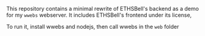 This repository contains a minimal rewrite of ETHSBell's backend as a demo for my `wwebs` webserver. It includes ETHSBell's frontend under its license,

To run it, install wwebs and nodejs, then call wwebs in the `web` folder